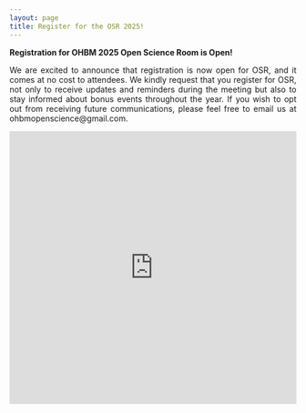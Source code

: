 ```yaml
---
layout: page
title: Register for the OSR 2025!
---
```



**Registration for OHBM 2025 Open Science Room is Open!**

<p align="justify">
We are excited to announce that registration is now open for OSR, and it comes at no cost to attendees. We kindly request that you register for OSR, not only to receive updates and reminders during the meeting but also to stay informed about bonus events throughout the year. If you wish to opt out from receiving future communications, please feel free to email us at ohbmopenscience@gmail.com.</p>

<iframe width="640px" height="480px" src="https://forms.office.com/r/qxYYHfFWPz?embed=true" frameborder="0" marginwidth="0" marginheight="0" style="border: none; max-width:100%; max-height:100vh" allowfullscreen webkitallowfullscreen mozallowfullscreen msallowfullscreen> </iframe>
